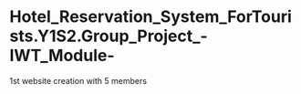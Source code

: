 # Hotel_Reservation_System_ForTourists.Y1S2.Group_Project_-IWT_Module-
1st website creation with 5 members
